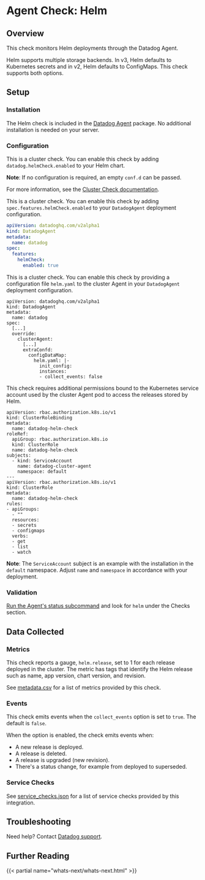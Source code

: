 # Agent Check: Helm

## Overview

This check monitors Helm deployments through the Datadog Agent.

Helm supports multiple storage backends. In v3, Helm defaults to Kubernetes secrets and in v2, Helm defaults to ConfigMaps. This check supports both options.

## Setup

### Installation

The Helm check is included in the [Datadog Agent][1] package.
No additional installation is needed on your server.

### Configuration

<!-- xxx tabs xxx -->
<!-- xxx tab "Helm" xxx -->

This is a cluster check. You can enable this check by adding `datadog.helmCheck.enabled` to your Helm chart.

**Note**: If no configuration is required, an empty `conf.d` can be passed.

For more information, see the [Cluster Check documentation][2].

<!-- xxz tab xxx -->
<!-- xxx tab "Operator (v1.5.0+)" xxx -->

This is a cluster check. You can enable this check by adding `spec.features.helmCheck.enabled` to your `DatadogAgent` deployment configuration.

```yaml
apiVersion: datadoghq.com/v2alpha1
kind: DatadogAgent
metadata:
  name: datadog
spec:
  features:
    helmCheck:
      enabled: true
```

<!-- xxz tab xxx -->
<!-- xxx tab "Operator (< v1.5.0)" xxx -->

This is a cluster check. You can enable this check by providing a configuration file `helm.yaml` to the cluster Agent in your `DatadogAgent` deployment configuration.

```
apiVersion: datadoghq.com/v2alpha1
kind: DatadogAgent
metadata:
  name: datadog
spec:
  [...]
  override:
    clusterAgent:
      [...]
      extraConfd:
        configDataMap:
          helm.yaml: |-
            init_config:
            instances:
            - collect_events: false
```

This check requires additional permissions bound to the Kubernetes service account used by the cluster Agent pod to access the releases stored by Helm.

```
apiVersion: rbac.authorization.k8s.io/v1
kind: ClusterRoleBinding
metadata:
  name: datadog-helm-check
roleRef:
  apiGroup: rbac.authorization.k8s.io
  kind: ClusterRole
  name: datadog-helm-check
subjects:
  - kind: ServiceAccount
    name: datadog-cluster-agent
    namespace: default
---
apiVersion: rbac.authorization.k8s.io/v1
kind: ClusterRole
metadata:
  name: datadog-helm-check
rules:
- apiGroups:
  - ""
  resources:
  - secrets
  - configmaps
  verbs:
  - get
  - list
  - watch
```

**Note**: The `ServiceAccount` subject is an example with the installation in the `default` namespace. Adjust `name` and `namespace` in accordance with your deployment.

<!-- xxz tab xxx -->
<!-- xxz tabs xxx -->

### Validation

[Run the Agent's status subcommand][3] and look for `helm` under the Checks section.

## Data Collected

### Metrics

This check reports a gauge, `helm.release`, set to 1 for each release deployed
in the cluster. The metric has tags that identify the Helm release such as name, app
version, chart version, and revision.

See [metadata.csv][4] for a list of metrics provided by this check.

### Events

This check emits events when the `collect_events` option is set to `true`. The default is `false`.

When the option is enabled, the check emits events when:
- A new release is deployed.
- A release is deleted.
- A release is upgraded (new revision).
- There's a status change, for example from deployed to superseded.

### Service Checks

See [service_checks.json][5] for a list of service checks provided by this integration.

## Troubleshooting

Need help? Contact [Datadog support][6].

## Further Reading

{{< partial name="whats-next/whats-next.html" >}}

[1]: https://docs.datadoghq.com/agent/kubernetes/integrations/
[2]: https://docs.datadoghq.com/agent/cluster_agent/clusterchecks/
[3]: https://docs.datadoghq.com/agent/guide/agent-commands/#agent-status-and-information
[4]: https://github.com/DataDog/integrations-core/blob/master/helm/metadata.csv
[5]: https://github.com/DataDog/integrations-core/blob/master/helm/assets/service_checks.json
[6]: https://docs.datadoghq.com/help/